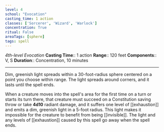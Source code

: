 ```yaml
---
level: 4
school: "Evocation"
casting_time: 1 action
classes: ['Sorcerer', 'Wizard', 'Warlock']
concentration: True
ritual: False
areaTags: [sphere]
tags: spell
---
```


_4th-level Evocation_
**Casting Time**:: 1 action
**Range**:: 120 feet
**Components**:: V, S
**Duration**:: Concentration, 10 minutes

---

Dim, greenish light spreads within a 30-foot-radius sphere centered on a point you choose within range. The light spreads around corners, and it lasts until the spell ends.

When a creature moves into the spell's area for the first time on a turn or starts its turn there, that creature must succeed on a Constitution saving throw or take **4d10** radiant damage, and it suffers one level of [[exhaustion]] and emits a dim, greenish light in a 5-foot radius. This light makes it impossible for the creature to benefit from being [[invisible]]. The light and any levels of [[exhaustion]] caused by this spell go away when the spell ends.



